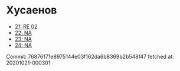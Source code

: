 # Хусаенов
- [21: RE 02](21.md)
- [22: NA](22.md)
- [23: NA](23.md)
- [24: NA](24.md)

Commit: 76876171e8975144e03f162da6b8369b2b548f47
 fetched at: 20201021-000301
